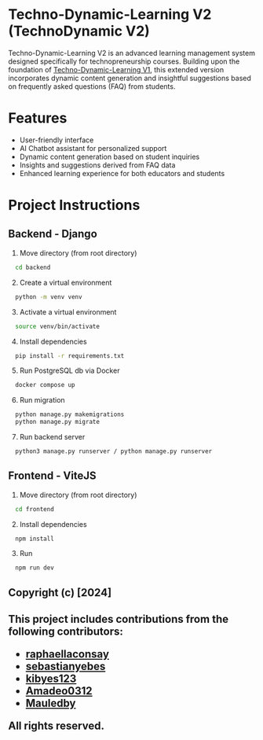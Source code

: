 # Techno-Dynamic-Learning V2 (TechnoDynamic V2)

Techno-Dynamic-Learning V2 is an advanced learning management system designed specifically for technopreneurship courses. Building upon the foundation of [Techno-Dynamic-Learning V1](https://github.com/sebastianyebes/Techno-Dynamic-Learning), this extended version incorporates dynamic content generation and insightful suggestions based on frequently asked questions (FAQ) from students.


# Features

- User-friendly interface
- AI Chatbot assistant for personalized support
- Dynamic content generation based on student inquiries
- Insights and suggestions derived from FAQ data
- Enhanced learning experience for both educators and students

# Project Instructions

## Backend - Django

1. Move directory (from root directory)

```bash
  cd backend
```

2. Create a virtual environment

```bash
  python -m venv venv
```

3. Activate a virtual environment

```bash
  source venv/bin/activate
```

4. Install dependencies

```bash
  pip install -r requirements.txt
```

5. Run PostgreSQL db via Docker

```bash
  docker compose up
```

6. Run migration

```bash
  python manage.py makemigrations
  python manage.py migrate
```

7. Run backend server

```bash
  python3 manage.py runserver / python manage.py runserver
```

## Frontend - ViteJS

1. Move directory (from root directory)

```bash
  cd frontend
```

2. Install dependencies

```bash
  npm install
```

3. Run

```bash
  npm run dev
```

<h2> Copyright (c) [2024] <h2>

This project includes contributions from the following contributors:
- [raphaellaconsay](https://github.com/raphaellaconsay)
- [sebastianyebes](https://github.com/sebastianyebes)
- [kibyes123](https://github.com/kibyes123)
- [Amadeo0312](https://github.com/Amadeo0312)
- [Mauledby](https://github.com/Mauledby)

All rights reserved.
